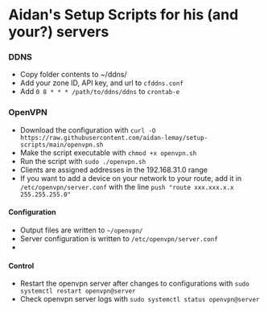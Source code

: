 # Aidan's Setup Scripts for his (and your?) servers

### DDNS

- Copy folder contents to ~/ddns/
- Add your zone ID, API key, and url to `cfddns.conf`
- Add `0 8 * * * /path/to/ddns/ddns` to `crontab-e`

### OpenVPN

- Download the configuration with `curl -O https://raw.githubusercontent.com/aidan-lemay/setup-scripts/main/openvpn.sh`
- Make the script executable with `chmod +x openvpn.sh`
- Run the script with `sudo ./openvpn.sh`
- Clients are assigned addresses in the 192.168.31.0 range
- If you want to add a device on your network to your route, add it in `/etc/openvpn/server.conf` with the line `push "route xxx.xxx.x.x 255.255.255.0"`

#### Configuration
- Output files are written to `~/openvpn/`
- Server configuration is written to `/etc/openvpn/server.conf`
- 

#### Control
- Restart the openvpn server after changes to configurations with `sudo systemctl restart openvpn@server`
- Check openvpn server logs with `sudo systemctl status openvpn@server`
